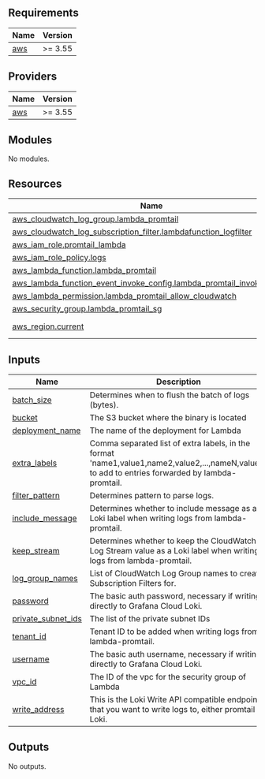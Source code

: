 <!-- BEGIN_TF_DOCS -->
## Requirements

| Name | Version |
|------|---------|
| <a name="requirement_aws"></a> [aws](#requirement\_aws) | >= 3.55 |

## Providers

| Name | Version |
|------|---------|
| <a name="provider_aws"></a> [aws](#provider\_aws) | >= 3.55 |

## Modules

No modules.

## Resources

| Name | Type |
|------|------|
| [aws_cloudwatch_log_group.lambda_promtail](https://registry.terraform.io/providers/hashicorp/aws/latest/docs/resources/cloudwatch_log_group) | resource |
| [aws_cloudwatch_log_subscription_filter.lambdafunction_logfilter](https://registry.terraform.io/providers/hashicorp/aws/latest/docs/resources/cloudwatch_log_subscription_filter) | resource |
| [aws_iam_role.promtail_lambda](https://registry.terraform.io/providers/hashicorp/aws/latest/docs/resources/iam_role) | resource |
| [aws_iam_role_policy.logs](https://registry.terraform.io/providers/hashicorp/aws/latest/docs/resources/iam_role_policy) | resource |
| [aws_lambda_function.lambda_promtail](https://registry.terraform.io/providers/hashicorp/aws/latest/docs/resources/lambda_function) | resource |
| [aws_lambda_function_event_invoke_config.lambda_promtail_invoke_config](https://registry.terraform.io/providers/hashicorp/aws/latest/docs/resources/lambda_function_event_invoke_config) | resource |
| [aws_lambda_permission.lambda_promtail_allow_cloudwatch](https://registry.terraform.io/providers/hashicorp/aws/latest/docs/resources/lambda_permission) | resource |
| [aws_security_group.lambda_promtail_sg](https://registry.terraform.io/providers/hashicorp/aws/latest/docs/resources/security_group) | resource |
| [aws_region.current](https://registry.terraform.io/providers/hashicorp/aws/latest/docs/data-sources/region) | data source |

## Inputs

| Name | Description | Type | Default | Required |
|------|-------------|------|---------|:--------:|
| <a name="input_batch_size"></a> [batch\_size](#input\_batch\_size) | Determines when to flush the batch of logs (bytes). | `string` | `""` | no |
| <a name="input_bucket"></a> [bucket](#input\_bucket) | The S3 bucket where the binary is located | `string` | n/a | yes |
| <a name="input_deployment_name"></a> [deployment\_name](#input\_deployment\_name) | The name of the deployment for Lambda | `string` | n/a | yes |
| <a name="input_extra_labels"></a> [extra\_labels](#input\_extra\_labels) | Comma separated list of extra labels, in the format 'name1,value1,name2,value2,...,nameN,valueN' to add to entries forwarded by lambda-promtail. | `string` | `""` | no |
| <a name="input_filter_pattern"></a> [filter\_pattern](#input\_filter\_pattern) | Determines pattern to parse logs. | `string` | `""` | no |
| <a name="input_include_message"></a> [include\_message](#input\_include\_message) | Determines whether to include message as a Loki label when writing logs from lambda-promtail. | `string` | `"false"` | no |
| <a name="input_keep_stream"></a> [keep\_stream](#input\_keep\_stream) | Determines whether to keep the CloudWatch Log Stream value as a Loki label when writing logs from lambda-promtail. | `string` | `"false"` | no |
| <a name="input_log_group_names"></a> [log\_group\_names](#input\_log\_group\_names) | List of CloudWatch Log Group names to create Subscription Filters for. | `list(string)` | `[]` | no |
| <a name="input_password"></a> [password](#input\_password) | The basic auth password, necessary if writing directly to Grafana Cloud Loki. | `string` | `""` | no |
| <a name="input_private_subnet_ids"></a> [private\_subnet\_ids](#input\_private\_subnet\_ids) | The list of the private subnet IDs | `list(string)` | n/a | yes |
| <a name="input_tenant_id"></a> [tenant\_id](#input\_tenant\_id) | Tenant ID to be added when writing logs from lambda-promtail. | `string` | `""` | no |
| <a name="input_username"></a> [username](#input\_username) | The basic auth username, necessary if writing directly to Grafana Cloud Loki. | `string` | `""` | no |
| <a name="input_vpc_id"></a> [vpc\_id](#input\_vpc\_id) | The ID of the vpc for the security group of Lambda | `string` | n/a | yes |
| <a name="input_write_address"></a> [write\_address](#input\_write\_address) | This is the Loki Write API compatible endpoint that you want to write logs to, either promtail or Loki. | `string` | `"http://localhost:8080/loki/api/v1/push"` | no |

## Outputs

No outputs.
<!-- END_TF_DOCS -->